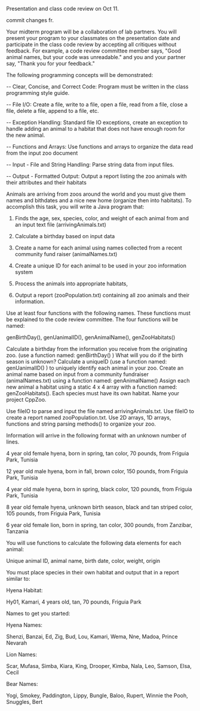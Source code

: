 Presentation and class code review on Oct 11.

commit changes fr.

Your midterm program will be  a collaboration of lab partners. You will present your program to your classmates on the presentation date and participate in the class code review by accepting all critiques without feedback. For example, a code review committee member says, "Good animal names, but your code was unreadable." and you and your partner say, "Thank you for your feedback."

The following programming concepts will be demonstrated:

-- Clear, Concise, and Correct Code: Program must be written in the class programming style guide.

-- File I/O: Create a file, write to a file, open a file, read from a file, close a file, delete a file, append to a file, etc.

-- Exception Handling: Standard file IO exceptions, create an exception to handle adding an animal to a habitat that does not have enough room for the new animal.

-- Functions and Arrays: Use functions and arrays to organize the data read from the input zoo document

-- Input - File and String Handling: Parse string data from input files. 

-- Output - Formatted Output: Output a report listing the zoo animals with their attributes and their habitats 

Animals are arriving from zoos around the world and you must give them names and bithdates and a nice new home (organize then into habitats). To accomplish this task, you will write a Java program that:

1) Finds the age, sex, species, color, and weight of each animal from and an input text file (arrivingAnimals.txt)

2) Calculate a birthday based on input data

3) Create a name for each animal using names collected from a recent community fund raiser (animalNames.txt)

4) Create a unique ID for each animal to be used in your zoo information system

5) Process the animals into appropriate habitats,

6) Output a report (zooPopulation.txt) containing all zoo animals and their information.

Use at least four functions with the following names. These functions must be explained to the code review committee. The four functions will be named:

genBirthDay(), genUanimalID(), genAnimalName(), genZooHabitats()

Calculate a birthday from the information you receive from the originating zoo. (use a function named: genBirthDay() ) What will you do if the birth season is unknown?
Calculate a uniqueID (use a function named: genUanimalID() ) to uniquely identify each animal in your zoo.
Create an animal name based on input from a community fundraiser (animalNames.txt) using a function named: genAnimalName()
Assign each new animal a habitat using a static 4 x 4 array with a function named: genZooHabitats(). Each species must have its own habitat.
Name your project CppZoo.

Use fileIO to parse and input the file named arrivingAnimals.txt. Use fileIO to create a report named zooPopulation.txt.  Use 2D arrays, 1D arrays, functions and string parsing methods() to organize your zoo.

Information will arrive in the following format with an unknown number of lines.

4 year old female hyena, born in spring, tan color, 70 pounds, from Friguia Park, Tunisia

12 year old male hyena, born in fall, brown color, 150 pounds, from Friguia Park, Tunisia

4 year old male hyena, born in spring, black color, 120 pounds, from Friguia Park, Tunisia

8 year old female hyena, unknown birth season, black and tan striped color, 105 pounds, from Friguia Park, Tunisia

6 year old female lion, born in spring, tan color, 300 pounds, from Zanzibar, Tanzania

You will use functions to calculate the following data elements for each animal:

Unique animal ID, animal name, birth date, color, weight, origin

You must place species in their own habitat and output that in a report similar to:

Hyena Habitat:

Hy01, Kamari, 4 years old, tan, 70 pounds, Friguia Park

Names to get you started:

Hyena Names:

Shenzi, Banzai, Ed, Zig, Bud, Lou, Kamari, Wema, Nne, Madoa, Prince Nevarah

Lion Names:

Scar, Mufasa, Simba, Kiara, King, Drooper, Kimba, Nala, Leo, Samson, Elsa, Cecil

Bear Names:

Yogi, Smokey, Paddington, Lippy, Bungle, Baloo, Rupert, Winnie the Pooh, Snuggles, Bert
